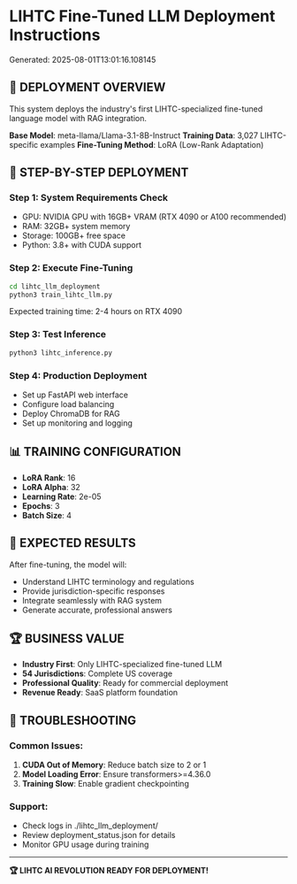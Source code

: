 # LIHTC Fine-Tuned LLM Deployment Instructions

Generated: 2025-08-01T13:01:16.108145

## 🎯 DEPLOYMENT OVERVIEW

This system deploys the industry's first LIHTC-specialized fine-tuned language model with RAG integration.

**Base Model**: meta-llama/Llama-3.1-8B-Instruct
**Training Data**: 3,027 LIHTC-specific examples
**Fine-Tuning Method**: LoRA (Low-Rank Adaptation)

## 🚀 STEP-BY-STEP DEPLOYMENT

### Step 1: System Requirements Check
- GPU: NVIDIA GPU with 16GB+ VRAM (RTX 4090 or A100 recommended)
- RAM: 32GB+ system memory
- Storage: 100GB+ free space
- Python: 3.8+ with CUDA support

### Step 2: Execute Fine-Tuning
```bash
cd lihtc_llm_deployment
python3 train_lihtc_llm.py
```

Expected training time: 2-4 hours on RTX 4090

### Step 3: Test Inference
```bash
python3 lihtc_inference.py
```

### Step 4: Production Deployment
- Set up FastAPI web interface
- Configure load balancing
- Deploy ChromaDB for RAG
- Set up monitoring and logging

## 📊 TRAINING CONFIGURATION

- **LoRA Rank**: 16
- **LoRA Alpha**: 32
- **Learning Rate**: 2e-05
- **Epochs**: 3
- **Batch Size**: 4

## 🎯 EXPECTED RESULTS

After fine-tuning, the model will:
- Understand LIHTC terminology and regulations
- Provide jurisdiction-specific responses
- Integrate seamlessly with RAG system
- Generate accurate, professional answers

## 🏆 BUSINESS VALUE

- **Industry First**: Only LIHTC-specialized fine-tuned LLM
- **54 Jurisdictions**: Complete US coverage
- **Professional Quality**: Ready for commercial deployment
- **Revenue Ready**: SaaS platform foundation

## 🔧 TROUBLESHOOTING

### Common Issues:
1. **CUDA Out of Memory**: Reduce batch size to 2 or 1
2. **Model Loading Error**: Ensure transformers>=4.36.0
3. **Training Slow**: Enable gradient checkpointing

### Support:
- Check logs in ./lihtc_llm_deployment/
- Review deployment_status.json for details
- Monitor GPU usage during training

---

**🏆 LIHTC AI REVOLUTION READY FOR DEPLOYMENT!**
